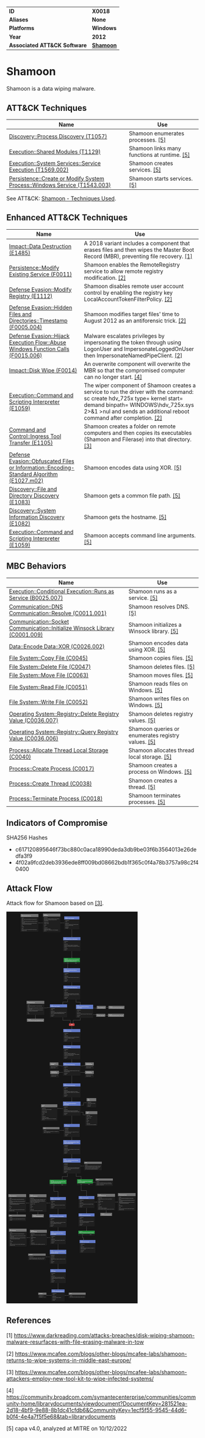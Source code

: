 <table>
<tr>
<td><b>ID</b></td>
<td><b>X0018</b></td>
</tr>
<tr>
<td><b>Aliases</b></td>
<td><b>None</b></td>
</tr>
<tr>
<td><b>Platforms</b></td>
<td><b>Windows</b></td>
</tr>
<tr>
<td><b>Year</b></td>
<td><b>2012</b></td>
</tr>
<tr>
<td><b>Associated ATT&CK Software</b></td>
<td><b><a href="https://attack.mitre.org/software/S0140/">Shamoon</a></b></td>
</tr>
</table>


# Shamoon

Shamoon is a data wiping malware.


## ATT&CK Techniques

|Name|Use|
|---|---|
|[Discovery::Process Discovery (T1057)](https://attack.mitre.org/techniques/T1057)|Shamoon enumerates processes. [[5]](#5)|
|[Execution::Shared Modules (T1129)](https://attack.mitre.org/techniques/T1129)|Shamoon links many functions at runtime. [[5]](#5)|
|[Execution::System Services::Service Execution (T1569.002)](https://attack.mitre.org/techniques/T1569/002)|Shamoon creates services. [[5]](#5)|
|[Persistence::Create or Modify System Process::Windows Service (T1543.003)](https://attack.mitre.org/techniques/T1543/003)|Shamoon starts services. [[5]](#5)|

See ATT&CK: [Shamoon - Techniques Used](https://attack.mitre.org/software/S0140/).


## Enhanced ATT&CK Techniques

|Name|Use|
|---|---|
|[Impact::Data Destruction (E1485)](../impact/data-destruction.md)|A 2018 variant includes a component that erases files and then wipes the Master Boot Record (MBR), preventing file recovery. [[1]](#1)|
|[Persistence::Modify Existing Service (F0011)](../persistence/modify-existing-service.md)|Shamoon enables the RemoteRegistry service to allow remote registry modification. [[2]](#2)|
|[Defense Evasion::Modify Registry (E1112)](../defense-evasion/modify-registry.md)|Shamoon disables remote user account control by enabling the registry key LocalAccountTokenFilterPolicy. [[2]](#2)|
|[Defense Evasion::Hidden Files and Directories::Timestamp (F0005.004)](../defense-evasion/hidden-files-and-directories.md)|Shamoon modifies target files' time to August 2012 as an antiforensic trick. [[2]](#2)|
|[Defense Evasion::Hijack Execution Flow::Abuse Windows Function Calls (F0015.006)](../defense-evasion/hijack-execution-flow.md)|Malware escalates privileges by impersonating the token through using LogonUser and ImpersonateLoggedOnUser then ImpersonateNamedPipeClient. [[2]](#2)|
|[Impact::Disk Wipe (F0014)](../impact/disk-wipe.md)|An overwrite component will overwrite the MBR so that the compromised computer can no longer start. [[4]](#4)|
|[Execution::Command and Scripting Interpreter (E1059)](../execution/command-and-scripting-interpreter.md)|The wiper component of Shamoon creates a service to run the driver with the command: sc create hdv_725x type= kernel start= demand binpath= WINDOWS\hdv_725x.sys 2>&1 >nul and sends an additional reboot command after completion. [[2]](#2)|
|[Command and Control::Ingress Tool Transfer (E1105)](../command-and-control/ingress-tool-transfer.md)|Shamoon creates a folder on remote computers and then copies its executables (Shamoon and Filerase) into that directory. [[3]](#3)|
|[Defense Evasion::Obfuscated Files or Information::Encoding-Standard Algorithm (E1027.m02)](../defense-evasion/obfuscated-files-or-information.md)|Shamoon encodes data using XOR. [[5]](#5)|
|[Discovery::File and Directory Discovery (E1083)](../discovery/file-and-directory-discovery.md)|Shamoon gets a common file path. [[5]](#5)|
|[Discovery::System Information Discovery (E1082)](../discovery/system-information-discovery.md)|Shamoon gets the hostname. [[5]](#5)|
|[Execution::Command and Scripting Interpreter (E1059)](../execution/command-and-scripting-interpreter.md)|Shamoon accepts command line arguments. [[5]](#5)|


## MBC Behaviors

|Name|Use|
|---|---|
|[Execution::Conditional Execution::Runs as Service (B0025.007)](../execution/conditional-execution.md)|Shamoon runs as a service. [[5]](#5)|
|[Communication::DNS Communication::Resolve (C0011.001)](../micro-behaviors/communication/dns-communication.md)|Shamoon resolves DNS. [[5]](#5)|
|[Communication::Socket Communication::Initialize Winsock Library (C0001.009)](../micro-behaviors/communication/socket-communication.md)|Shamoon initializes a Winsock library. [[5]](#5)|
|[Data::Encode Data::XOR (C0026.002)](../micro-behaviors/data/encode-data.md)|Shamoon encodes data using XOR. [[5]](#5)|
|[File System::Copy File (C0045)](../micro-behaviors/file-system/copy-file.md)|Shamoon copies files. [[5]](#5)|
|[File System::Delete File (C0047)](../micro-behaviors/file-system/delete-file.md)|Shamoon deletes files. [[5]](#5)|
|[File System::Move File (C0063)](../micro-behaviors/file-system/move-file.md)|Shamoon moves files. [[5]](#5)|
|[File System::Read File (C0051)](../micro-behaviors/file-system/read-file.md)|Shamoon reads files on Windows. [[5]](#5)|
|[File System::Write File (C0052)](../micro-behaviors/file-system/writes-file.md)|Shamoon writes files on Windows. [[5]](#5)|
|[Operating System::Registry::Delete Registry Value (C0036.007)](../micro-behaviors/operating-system/registry.md)|Shamoon deletes registry values. [[5]](#5)|
|[Operating System::Registry::Query Registry Value (C0036.006)](../micro-behaviors/operating-system/registry.md)|Shamoon queries or enumerates registry values. [[5]](#5)|
|[Process::Allocate Thread Local Storage (C0040)](../micro-behaviors/process/allocate-thread-local-storage.md)|Shamoon allocates thread local storage. [[5]](#5)|
|[Process::Create Process (C0017)](../micro-behaviors/process/create-process.md)|Shamoon creates a process on Windows. [[5]](#5)|
|[Process::Create Thread (C0038)](../micro-behaviors/process/create-thread.md)|Shamoon creates a thread. [[5]](#5)|
|[Process::Terminate Process (C0018)](../micro-behaviors/process/terminate-process.md)|Shamoon terminates processes. [[5]](#5)|


## Indicators of Compromise

SHA256 Hashes
- c617120895646f73bc880c0aca18990deda3db9be03f6b3564013e26dedfa3f9
- 4f02a9fcd2deb3936ede8ff009bd08662bdb1f365c0f4a78b3757a98c2f40400

## Attack Flow

Attack flow for Shamoon based on [[3]](#3).

![Screenshot of Attack Flow for Shamoon based on McAfee article.](/xample-malware/AttackFlow/Shamoon.png)

## References

<a name="1">[1]</a> https://www.darkreading.com/attacks-breaches/disk-wiping-shamoon-malware-resurfaces-with-file-erasing-malware-in-tow

<a name="2">[2]</a> https://www.mcafee.com/blogs/other-blogs/mcafee-labs/shamoon-returns-to-wipe-systems-in-middle-east-europe/

<a name="3">[3]</a> https://www.mcafee.com/blogs/other-blogs/mcafee-labs/shamoon-attackers-employ-new-tool-kit-to-wipe-infected-systems/

<a name="4">[4]</a> https://community.broadcom.com/symantecenterprise/communities/community-home/librarydocuments/viewdocument?DocumentKey=281521ea-2d18-4bf9-9e88-8b1dc41cfdb6&CommunityKey=1ecf5f55-9545-44d6-b0f4-4e4a7f5f5e68&tab=librarydocuments

<a name="5">[5]</a> capa v4.0, analyzed at MITRE on 10/12/2022

